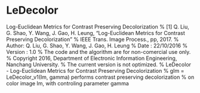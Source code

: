 # LeDecolor
Log-Euclidean Metrics for Contrast Preserving Decolorization
% [1] Q. Liu, G. Shao, Y. Wang, J. Gao, H. Leung, “Log-Euclidean Metrics for Contrast Preserving Decolorization” 
% IEEE Trans. Image Process., pp, 2017. 
% Author: Q. Liu, G. Shao, Y. Wang, J. Gao, H. Leung 
% Date : 22/10/2016 
% Version : 1.0 
% The code and the algorithm are for non-comercial use only. 
% Copyright 2016, Department of Electronic Information Engineering, Nanchang University. 
% The current version is not optimized. 
% LeDecolor - Log-Euclidean Metrics for Contrast Preserving Decolorization 
% gIm = LeDecolor_v1(Im, gamma) performs contrast preserving decolorization 
% on color image Im, with controling parameter gamma 
